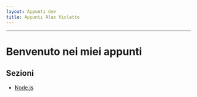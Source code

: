 ```yaml
---
layout: Appunti dev
title: Appunti Alex Violatto
---
```

---
# Benvenuto nei miei appunti

## Sezioni

- [Node.js](node/index.md)
